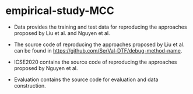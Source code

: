 # empirical-study-MCC

- Data provides the training and test data for reproducing the approaches proposed by Liu et al. and Nguyen et al.

- The source code of reproducing the approaches proposed by Liu et al. can be found in https://github.com/SerVal-DTF/debug-method-name.

- ICSE2020 contains the source code of reproducing the approaches proposed by Nguyen et al.

- Evaluation contains the source code for evaluation and data construction.
